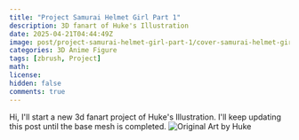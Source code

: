 ```yaml
---
title: "Project Samurai Helmet Girl Part 1"
description: 3D fanart of Huke's Illustration
date: 2025-04-21T04:44:49Z
image: post/project-samurai-helmet-girl-part-1/cover-samurai-helmet-girl-new-project.webp
categories: 3D Anime Figure
tags: [zbrush, Project]
math: 
license: 
hidden: false
comments: true
---
```

Hi, I'll start a new 3d fanart project of Huke's Illustration. I'll keep updating this post until the base mesh is completed.
![Original Art by Huke](post/project-samurai-helmet-girl-part-1/samurai-helmet-girl-by-huke.webp)
